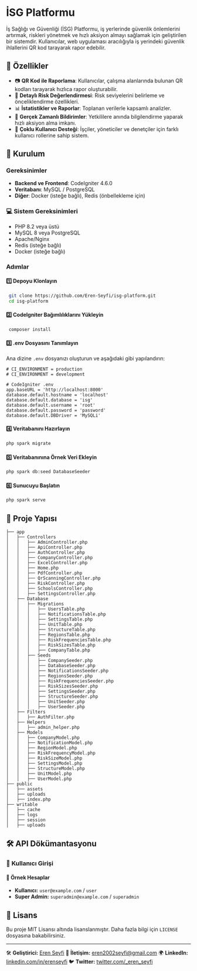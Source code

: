 # İSG Platformu

İş Sağlığı ve Güvenliği (İSG) Platformu, iş yerlerinde güvenlik önlemlerini artırmak, riskleri yönetmek ve hızlı aksiyon almayı sağlamak için geliştirilen bir sistemdir. Kullanıcılar, web uygulaması aracılığıyla iş yerindeki güvenlik ihlallerini QR kod tarayarak rapor edebilir.

## 📌 Özellikler

- 📷 **QR Kod ile Raporlama**: Kullanıcılar, çalışma alanlarında bulunan QR kodları tarayarak hızlıca rapor oluşturabilir.
- 📝 **Detaylı Risk Değerlendirmesi**: Risk seviyelerini belirleme ve önceliklendirme özellikleri.
- 📊 **İstatistikler ve Raporlar**: Toplanan verilerle kapsamlı analizler.
- 🔔 **Gerçek Zamanlı Bildirimler**: Yetkililere anında bilgilendirme yaparak hızlı aksiyon alma imkanı.
- 👥 **Çoklu Kullanıcı Desteği**: İşçiler, yöneticiler ve denetçiler için farklı kullanıcı rollerine sahip sistem.

## 🚀 Kurulum

### Gereksinimler
- **Backend ve Frontend**: CodeIgniter 4.6.0
- **Veritabanı**: MySQL / PostgreSQL
- **Diğer**: Docker (isteğe bağlı), Redis (önbellekleme için)

### 💻 Sistem Gereksinimleri
- PHP 8.2 veya üstü
- MySQL 8 veya PostgreSQL
- Apache/Nginx
- Redis (isteğe bağlı)
- Docker (isteğe bağlı)

### Adımlar

#### 1️⃣ Depoyu Klonlayın
```sh
 git clone https://github.com/Eren-Seyfi/isg-platform.git
 cd isg-platform
```

#### 2️⃣ CodeIgniter Bağımlılıklarını Yükleyin
```sh
 composer install
```

#### 3️⃣ .env Dosyasını Tanımlayın
Ana dizine `.env` dosyanızı oluşturun ve aşağıdaki gibi yapılandırın:

```
# CI_ENVIRONMENT = production
# CI_ENVIRONMENT = development

# CodeIgniter .env
app.baseURL = 'http://localhost:8000'
database.default.hostname = 'localhost'
database.default.database = 'isg'
database.default.username = 'root'
database.default.password = 'password'
database.default.DBDriver = 'MySQLi'
```

#### 4️⃣ Veritabanını Hazırlayın
```sh
php spark migrate
```

#### 5️⃣ Veritabanınına Örnek Veri Ekleyin
```sh
php spark db:seed DatabaseSeeder
```

#### 6️⃣ Sunucuyu Başlatın
```sh
php spark serve
```

## 📂 Proje Yapısı
```
├── app
│   ├── Controllers
│   │   ├── AdminController.php
│   │   ├── ApiController.php
│   │   ├── AuthController.php
│   │   ├── CompanyController.php
│   │   ├── ExcelController.php
│   │   ├── Home.php
│   │   ├── PdfController.php
│   │   ├── QrScanningController.php
│   │   ├── RiskController.php
│   │   ├── SchoolsController.php
│   │   ├── SettingsController.php
│   ├── Database
│   │   ├── Migrations
│   │   │   ├── UsersTable.php
│   │   │   ├── NotificationsTable.php
│   │   │   ├── SettingsTable.php
│   │   │   ├── UnitTable.php
│   │   │   ├── StructureTable.php
│   │   │   ├── RegionsTable.php
│   │   │   ├── RiskFrequenciesTable.php
│   │   │   ├── RiskSizesTable.php
│   │   │   ├── CompanyTable.php
│   │   ├── Seeds
│   │   │   ├── CompanySeeder.php
│   │   │   ├── DatabaseSeeder.php
│   │   │   ├── NotificationsSeeder.php
│   │   │   ├── RegionsSeeder.php
│   │   │   ├── RiskFrequenciesSeeder.php
│   │   │   ├── RiskSizesSeeder.php
│   │   │   ├── SettingsSeeder.php
│   │   │   ├── StructureSeeder.php
│   │   │   ├── UnitSeeder.php
│   │   │   ├── UserSeeder.php
│   ├── Filters
│   │   ├── AuthFilter.php
│   ├── Helpers
│   │   ├── admin_helper.php
│   ├── Models
│   │   ├── CompanyModel.php
│   │   ├── NotificationModel.php
│   │   ├── RegionModel.php
│   │   ├── RiskFrequencyModel.php
│   │   ├── RiskSizeModel.php
│   │   ├── SettingsModel.php
│   │   ├── StructureModel.php
│   │   ├── UnitModel.php
│   │   ├── UserModel.php
├── public
│   ├── assets
│   ├── uploads
│   ├── index.php
├── writable
│   ├── cache
│   ├── logs
│   ├── session
│   ├── uploads
```

## 🛠 API Dökümantasyonu
### 🔹 **Kullanıcı Girişi**

#### 📝 Örnek Hesaplar
- **Kullanıcı:** `user@example.com` / `user`
- **Super Admin:** `superadmin@example.com` / `superadmin`

## 📜 Lisans
Bu proje MIT Lisansı altında lisanslanmıştır. Daha fazla bilgi için `LICENSE` dosyasına bakabilirsiniz.

---

🛠 **Geliştirici:** [Eren Seyfi](https://github.com/Eren-Seyfi/)
📧 **İletişim:** eren2002seyfi@gmail.com
🌍 **LinkedIn:** [linkedin.com/in/erenseyfi](https://www.linkedin.com/in/erenseyfi/)
🐦 **Twitter:** [twitter.com/_eren_seyfi](https://x.com/_eren_seyfi)